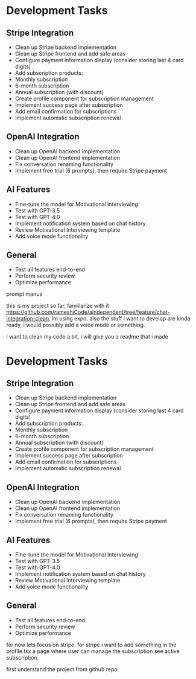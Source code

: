 # Development Tasks

## Stripe Integration
-  Clean up Stripe backend implementation
-  Clean up Stripe frontend and add safe areas
-  Configure payment information display (consider storing last 4 card digits)
-  Add subscription products:
  -  Monthly subscription
  -  6-month subscription
  -  Annual subscription (with discount)
-  Create profile component for subscription management
-  Implement success page after subscription
-  Add email confirmation for subscriptions
-  Implement automatic subscription renewal

## OpenAI Integration
-  Clean up OpenAI backend implementation
-  Clean up OpenAI frontend implementation
-  Fix conversation renaming functionality
-  Implement free trial (6 prompts), then require Stripe payment

## AI Features
-  Fine-tune the model for Motivational Interviewing
  -  Test with GPT-3.5
  -  Test with GPT-4.0
  -  Implement notification system based on chat history
  -  Review Motivational Interviewing template
-  Add voice mode functionality

## General
-  Test all features end-to-end
-  Perform security review
-  Optimize performance

prompt manus

this is my project so far, familiarize with it https://github.com/rameshiCode/aindependent/tree/feature/chat-integration-clean.
im using expo. also the stuff i want to develop are kinda ready, i would possibly add a voice mode or something.

i want to clean my code a bit, i will give you a readme that i made
# Development Tasks

## Stripe Integration
-  Clean up Stripe backend implementation
-  Clean up Stripe frontend and add safe areas
-  Configure payment information display (consider storing last 4 card digits)
-  Add subscription products:
  -  Monthly subscription
  -  6-month subscription
  -  Annual subscription (with discount)
-  Create profile component for subscription management
-  Implement success page after subscription
-  Add email confirmation for subscriptions
-  Implement automatic subscription renewal

## OpenAI Integration
-  Clean up OpenAI backend implementation
-  Clean up OpenAI frontend implementation
-  Fix conversation renaming functionality
-  Implement free trial (6 prompts), then require Stripe payment

## AI Features
-  Fine-tune the model for Motivational Interviewing
  -  Test with GPT-3.5
  -  Test with GPT-4.0
  -  Implement notification system based on chat history
  -  Review Motivational Interviewing template
-  Add voice mode functionality

## General
-  Test all features end-to-end
-  Perform security review
-  Optimize performance


for now lets focus on stripe. for stripe i want to add something in the profile.tsx a page where user can manage the subscription see active subscription.

first understand the project from github repo.
